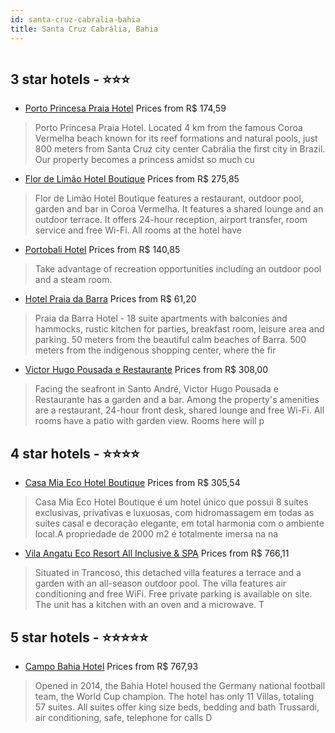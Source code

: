 ```yaml
---
id: santa-cruz-cabralia-bahia
title: Santa Cruz Cabrália, Bahia
---
```


<center><img src="http://media.omnibees.com/Images/10254/Property/506074.jpeg" alt="" /></center>


##  3 star hotels - ⭐️⭐️⭐️

-    [Porto Princesa Praia Hotel](https://us.hurb.com/hotels/santa-cruz-cabralia/porto-princesa-praia-hotel-OMN-10254?cmp=18055) Prices from R$ 174,59
   > Porto Princesa Praia Hotel.Located 4 km from the famous Coroa Vermelha beach known for its reef formations and natural pools, just 800 meters from Santa Cruz city center Cabrália the first city in Brazil. Our property becomes a princess amidst so much cu
-    [Flor de Limão Hotel Boutique](https://us.hurb.com/hotels/santa-cruz-cabralia/flor-de-limao-hotel-boutique-OMN-9776?cmp=18055) Prices from R$ 275,85
   > Flor de Limão Hotel Boutique features a restaurant, outdoor pool, garden and bar in Coroa Vermelha. It features a shared lounge and an outdoor terrace. It offers 24-hour reception, airport transfer, room service and free Wi-Fi. All rooms at the hotel have
-    [Portobali Hotel](https://us.hurb.com/hotels/santa-cruz-cabralia/portobali-hotel-JNP-JP256133?cmp=18055) Prices from R$ 140,85
   > Take advantage of recreation opportunities including an outdoor pool and a steam room.
-    [Hotel Praia da Barra](https://us.hurb.com/hotels/santa-cruz-cabralia/hotel-praia-da-barra-OMN-8851?cmp=18055) Prices from R$ 61,20
   > Praia da Barra Hotel - 18 suite apartments with balconies and hammocks, rustic kitchen for parties, breakfast room, leisure area and parking. 50 meters from the beautiful calm beaches of Barra. 500 meters from the indigenous shopping center, where the fir
-    [Victor Hugo Pousada e Restaurante](https://us.hurb.com/hotels/santa-cruz-cabralia/victor-hugo-pousada-e-restaurante-OMN-9817?cmp=18055) Prices from R$ 308,00
   > Facing the seafront in Santo André, Victor Hugo Pousada e Restaurante has a garden and a bar. Among the property&#39;s amenities are a restaurant, 24-hour front desk, shared lounge and free Wi-Fi. All rooms have a patio with garden view. Rooms here will p

##  4 star hotels - ⭐️⭐️⭐️⭐️

-    [Casa Mia Eco Hotel Boutique](https://us.hurb.com/hotels/santa-cruz-cabralia/casa-mia-eco-hotel-boutique-OMN-9784?cmp=18055) Prices from R$ 305,54
   > Casa Mia Eco Hotel Boutique é um hotel único que possui 8 suítes exclusivas, privativas e luxuosas, com hidromassagem em todas as suítes casal e decoração elegante, em total harmonia com o ambiente local.A propriedade de 2000 m2 é totalmente imersa na na
-    [Vila Angatu Eco Resort All Inclusive & SPA](https://us.hurb.com/hotels/santa-cruz-cabralia/vila-angatu-eco-resort-all-inclusive-spa-OMN-9484?cmp=18055) Prices from R$ 766,11
   > Situated in Trancoso, this detached villa features a terrace and a garden with an all-season outdoor pool. The villa features air conditioning and free WiFi. Free private parking is available on site. The unit has a kitchen with an oven and a microwave. T

##  5 star hotels - ⭐️⭐️⭐️⭐️⭐️

-    [Campo Bahia Hotel](https://us.hurb.com/hotels/santa-cruz-cabralia/campo-bahia-hotel-OMN-5659?cmp=18055) Prices from R$ 767,93
   > Opened in 2014, the Bahia Hotel housed the Germany national football team, the World Cup champion.The hotel has only 11 Villas, totaling 57 suites. All suites offer king size beds, bedding and bath Trussardi, air conditioning, safe, telephone for calls D
